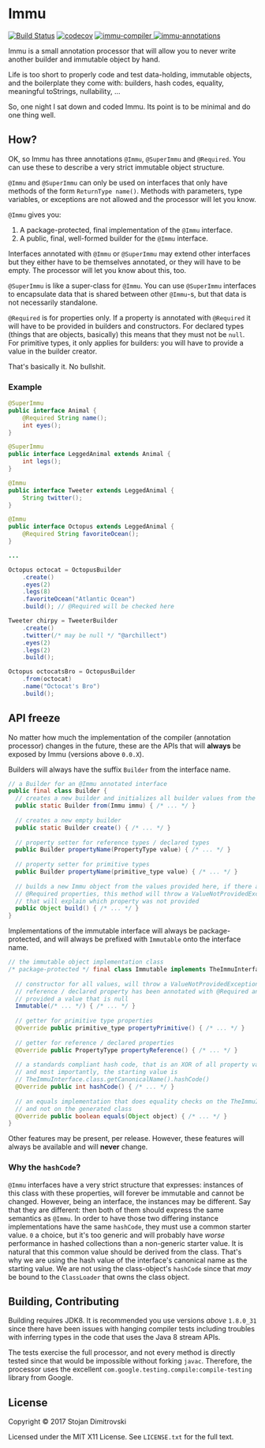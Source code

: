 # Immu

[![Build Status](https://travis-ci.org/hf/immu.svg?branch=master)](https://travis-ci.org/hf/immu) [![codecov](https://codecov.io/gh/hf/immu/branch/master/graph/badge.svg)](https://codecov.io/gh/hf/immu)
[ ![immu-compiler](https://api.bintray.com/packages/stojan/java/immu-compiler/images/download.svg) ](https://bintray.com/stojan/java/immu-compiler/_latestVersion) [ ![immu-annotations](https://api.bintray.com/packages/stojan/java/immu-annotations/images/download.svg) ](https://bintray.com/stojan/java/immu-annotations/_latestVersion)

Immu is a small annotation processor that will allow you to never write
another builder and immutable object by hand.

Life is too short to properly code and test data-holding, immutable objects,
and the boilerplate they come with: builders, hash codes, equality, meaningful
toStrings, nullability, ...

So, one night I sat down and coded Immu. Its point is to be minimal and do
one thing well.

## How?

OK, so Immu has three annotations `@Immu`, `@SuperImmu` and `@Required`. You
can use these to describe a very strict immutable object structure.

`@Immu` and `@SuperImmu` can only be used on interfaces that only have methods
of the form `ReturnType name()`. Methods with parameters, type variables,
or exceptions are not allowed and the processor will let you know.

`@Immu` gives you:

 1. A package-protected, final implementation of the `@Immu` interface.
 2. A public, final, well-formed builder for the `@Immu` interface.

Interfaces annotated with `@Immu` or `@SuperImmu` may extend other interfaces
but they either have to be themselves annotated, or they will have to be
empty. The processor will let you know about this, too.

`@SuperImmu` is like a super-class for `@Immu`. You can use `@SuperImmu`
interfaces to encapsulate data that is shared between other `@Immu`-s, but
that data is not necessarily standalone.

`@Required` is for properties only. If a property is annotated with
`@Required` it will have to be provided in builders and constructors. For
declared types (things that are objects, basically) this means that they
must not be `null`. For primitive types, it only applies for builders:
you will have to provide a value in the builder creator.

That's basically it. No bullshit.

### Example

```java
@SuperImmu
public interface Animal {
    @Required String name();
    int eyes();
}

@SuperImmu
public interface LeggedAnimal extends Animal {
    int legs();
}

@Immu
public interface Tweeter extends LeggedAnimal {
    String twitter();
}

@Immu
public interface Octopus extends LeggedAnimal {
    @Required String favoriteOcean();
}

...

Octopus octocat = OctopusBuilder
    .create()
    .eyes(2)
    .legs(8)
    .favoriteOcean("Atlantic Ocean")
    .build(); // @Required will be checked here

Tweeter chirpy = TweeterBuilder
    .create()
    .twitter(/* may be null */ "@archillect")
    .eyes(2)
    .legs(2)
    .build();

Octopus octocatsBro = OctopusBuilder
    .from(octocat)
    .name("Octocat's Bro")
    .build();
```

## API freeze

No matter how much the implementation of the compiler (annotation processor) 
changes in the future, these are the APIs that will **always** be exposed by 
Immu (versions above `0.0.X`).

Builders will always have the suffix `Builder` from the interface name.

```java
// a Builder for an @Immu annotated interface
public final class Builder {
  // creates a new builder and initializes all builder values from the provided immu
  public static Builder from(Immu immu) { /* ... */ }
  
  // creates a new empty builder
  public static Builder create() { /* ... */ }
  
  // property setter for reference types / declared types
  public Builder propertyName(PropertyType value) { /* ... */ }
  
  // property setter for primitive types
  public Builder propertyName(primitive_type value) { /* ... */ }
  
  // builds a new Immu object from the values provided here, if there are any
  // @Required properties, this method will throw a ValueNotProvidedException
  // that will explain which property was not provided
  public Object build() { /* ... */ }
}
```

Implementations of the immutable interface will always be package-protected,
and will always be prefixed with `Immutable` onto the interface name.

```java
// the immutable object implementation class
/* package-protected */ final class Immutable implements TheImmuInterface {
  
  // constructor for all values, will throw a ValueNotProvidedException if a
  // reference / declared property has been annotated with @Required and was
  // provided a value that is null
  Immutable(/* ... */) { /* ... */ }
  
  // getter for primitive type properties
  @Override public primitive_type propertyPrimitive() { /* ... */ }
  
  // getter for reference / declared properties
  @Override public PropertyType propertyReference() { /* ... */ }
  
  // a standards compliant hash code, that is an XOR of all property values
  // and most importantly, the starting value is 
  // TheImmuInterface.class.getCanonicalName().hashCode()
  @Override public int hashCode() { /* ... */ }
  
  // an equals implementation that does equality checks on the TheImmuInterface, 
  // and not on the generated class
  @Override public boolean equals(Object object) { /* ... */ }
}
```

Other features may be present, per release. However, these features will always
be available and will **never** change. 

### Why the `hashCode`?

`@Immu` interfaces have a very strict structure that expresses: instances
of this class with these properties, will forever be immutable and cannot
be changed. However, being an interface, the instances may be different.
Say that they are different: then both of them should express the 
same semantics as `@Immu`. In order to have those two differing instance
implementations have the same `hashCode`, they must use a common 
starter value. `0` a choice, but it's too generic and will probably
have *worse* performance in hashed collections than a non-generic 
starter value. It is natural that this common value should be derived
from the class. That's why we are using the hash value of the interface's
canonical name as the starting value. We are not using the class-object's
`hashCode` since that *may* be bound to the `ClassLoader` that owns the
class object.

## Building, Contributing

Building requires JDK8. It is recommended you use versions *above* 
`1.8.0_31` since there have been issues with hanging compiler tests including
troubles with inferring types in the code that uses the Java 8 stream APIs.

The tests exercise the full processor, and not every method is directly tested 
since that would be impossible without forking `javac`. Therefore, the 
processor uses the excellent `com.google.testing.compile:compile-testing` 
library from Google.

## License

Copyright &copy; 2017 Stojan Dimitrovski

Licensed under the MIT X11 License. See `LICENSE.txt` for the full text.
